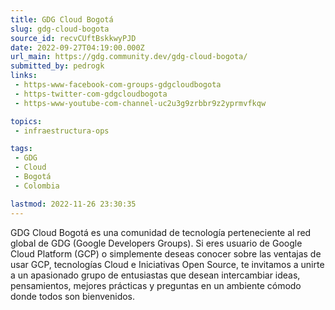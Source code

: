 ```yaml
---
title: GDG Cloud Bogotá
slug: gdg-cloud-bogota
source_id: recvCUftBskkwyPJD
date: 2022-09-27T04:19:00.000Z
url_main: https://gdg.community.dev/gdg-cloud-bogota/
submitted_by: pedrogk
links: 
 - https-www-facebook-com-groups-gdgcloudbogota
 - https-twitter-com-gdgcloudbogota
 - https-www-youtube-com-channel-uc2u3g9zrbbr9z2yprmvfkqw

topics: 
 - infraestructura-ops

tags: 
 - GDG
 - Cloud
 - Bogotá
 - Colombia

lastmod: 2022-11-26 23:30:35
---
```


GDG Cloud Bogotá es una comunidad de tecnología perteneciente al red global de GDG (Google Developers Groups). Si eres usuario de Google Cloud Platform (GCP) o simplemente deseas conocer sobre las ventajas de usar GCP, tecnologías Cloud e Iniciativas Open Source, te invitamos a unirte a un apasionado grupo de entusiastas que desean intercambiar ideas, pensamientos, mejores prácticas y preguntas en un ambiente cómodo donde todos son bienvenidos.
